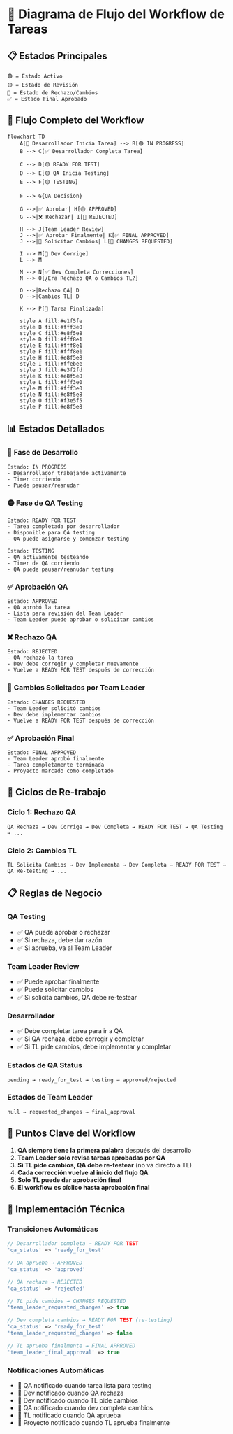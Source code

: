 # 🔄 Diagrama de Flujo del Workflow de Tareas

## 📋 Estados Principales

```
🟢 = Estado Activo
🟡 = Estado de Revisión
🔴 = Estado de Rechazo/Cambios
✅ = Estado Final Aprobado
```

## 🔄 Flujo Completo del Workflow

```mermaid
flowchart TD
    A[🚀 Desarrollador Inicia Tarea] --> B[🟢 IN PROGRESS]
    B --> C[✅ Desarrollador Completa Tarea]
    
    C --> D[🟡 READY FOR TEST]
    D --> E[🟡 QA Inicia Testing]
    E --> F[🟡 TESTING]
    
    F --> G{QA Decision}
    
    G -->|✅ Aprobar| H[🟡 APPROVED]
    G -->|❌ Rechazar| I[🔴 REJECTED]
    
    H --> J{Team Leader Review}
    J -->|✅ Aprobar Finalmente| K[✅ FINAL APPROVED]
    J -->|🔄 Solicitar Cambios| L[🔴 CHANGES REQUESTED]
    
    I --> M[🔄 Dev Corrige]
    L --> M
    
    M --> N[✅ Dev Completa Correcciones]
    N --> O{¿Era Rechazo QA o Cambios TL?}
    
    O -->|Rechazo QA| D
    O -->|Cambios TL| D
    
    K --> P[🎉 Tarea Finalizada]
    
    style A fill:#e1f5fe
    style B fill:#fff3e0
    style C fill:#e8f5e8
    style D fill:#fff8e1
    style E fill:#fff8e1
    style F fill:#fff8e1
    style H fill:#e8f5e8
    style I fill:#ffebee
    style J fill:#e3f2fd
    style K fill:#e8f5e8
    style L fill:#fff3e0
    style M fill:#fff3e0
    style N fill:#e8f5e8
    style O fill:#f3e5f5
    style P fill:#e8f5e8
```

## 📊 Estados Detallados

### 🚀 **Fase de Desarrollo**
```
Estado: IN PROGRESS
- Desarrollador trabajando activamente
- Timer corriendo
- Puede pausar/reanudar
```

### 🟡 **Fase de QA Testing**
```
Estado: READY FOR TEST
- Tarea completada por desarrollador
- Disponible para QA testing
- QA puede asignarse y comenzar testing

Estado: TESTING
- QA activamente testeando
- Timer de QA corriendo
- QA puede pausar/reanudar testing
```

### ✅ **Aprobación QA**
```
Estado: APPROVED
- QA aprobó la tarea
- Lista para revisión del Team Leader
- Team Leader puede aprobar o solicitar cambios
```

### ❌ **Rechazo QA**
```
Estado: REJECTED
- QA rechazó la tarea
- Dev debe corregir y completar nuevamente
- Vuelve a READY FOR TEST después de corrección
```

### 🔄 **Cambios Solicitados por Team Leader**
```
Estado: CHANGES REQUESTED
- Team Leader solicitó cambios
- Dev debe implementar cambios
- Vuelve a READY FOR TEST después de corrección
```

### ✅ **Aprobación Final**
```
Estado: FINAL APPROVED
- Team Leader aprobó finalmente
- Tarea completamente terminada
- Proyecto marcado como completado
```

## 🔄 **Ciclos de Re-trabajo**

### **Ciclo 1: Rechazo QA**
```
QA Rechaza → Dev Corrige → Dev Completa → READY FOR TEST → QA Testing → ...
```

### **Ciclo 2: Cambios TL**
```
TL Solicita Cambios → Dev Implementa → Dev Completa → READY FOR TEST → QA Re-testing → ...
```

## 📋 **Reglas de Negocio**

### **QA Testing**
- ✅ QA puede aprobar o rechazar
- ✅ Si rechaza, debe dar razón
- ✅ Si aprueba, va al Team Leader

### **Team Leader Review**
- ✅ Puede aprobar finalmente
- ✅ Puede solicitar cambios
- ✅ Si solicita cambios, QA debe re-testear

### **Desarrollador**
- ✅ Debe completar tarea para ir a QA
- ✅ Si QA rechaza, debe corregir y completar
- ✅ Si TL pide cambios, debe implementar y completar

### **Estados de QA Status**
```
pending → ready_for_test → testing → approved/rejected
```

### **Estados de Team Leader**
```
null → requested_changes → final_approval
```

## 🎯 **Puntos Clave del Workflow**

1. **QA siempre tiene la primera palabra** después del desarrollo
2. **Team Leader solo revisa tareas aprobadas por QA**
3. **Si TL pide cambios, QA debe re-testear** (no va directo a TL)
4. **Cada corrección vuelve al inicio del flujo QA**
5. **Solo TL puede dar aprobación final**
6. **El workflow es cíclico hasta aprobación final**

## 🔧 **Implementación Técnica**

### **Transiciones Automáticas**
```php
// Desarrollador completa → READY FOR TEST
'qa_status' => 'ready_for_test'

// QA aprueba → APPROVED
'qa_status' => 'approved'

// QA rechaza → REJECTED
'qa_status' => 'rejected'

// TL pide cambios → CHANGES REQUESTED
'team_leader_requested_changes' => true

// Dev completa cambios → READY FOR TEST (re-testing)
'qa_status' => 'ready_for_test'
'team_leader_requested_changes' => false

// TL aprueba finalmente → FINAL APPROVED
'team_leader_final_approval' => true
```

### **Notificaciones Automáticas**
- 📧 QA notificado cuando tarea lista para testing
- 📧 Dev notificado cuando QA rechaza
- 📧 Dev notificado cuando TL pide cambios
- 📧 QA notificado cuando dev completa cambios
- 📧 TL notificado cuando QA aprueba
- 📧 Proyecto notificado cuando TL aprueba finalmente
